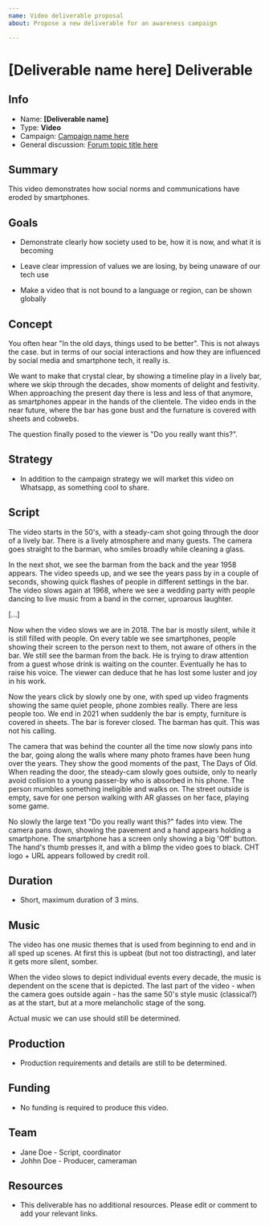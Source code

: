 ```yaml
---
name: Video deliverable proposal
about: Propose a new deliverable for an awareness campaign

---
```


# [Deliverable name here] Deliverable

<!-- Please fill in the information below each header according to the instructions.

       - Do NOT remove section headers. Instead add the placeholder text if the section is not needed.
       - You can leave the comments. They can be helpful when editing the issue later on.
       - Replace brackets with appropriate information (unless part of a link), leaving formatting intact.
       - The non-comments texts below provide examples, unless they are placeholder text

    Note: You will not be wasting your time documenting all this. The information in this issue
          should be copied to the Deliverable README.md after your feedback is incorporated.
-->

## Info 

<!-- Provide short name, which is actual title that is used when publishing. Also add the link to community forum topic that is used for general discussion.

The deliverable type is , in this case, 'Video'. For other deliverables this can be anything, such as Website, Image, Blog, Press Release, Meetup, Advert, etc.
-->

- Name: **[Deliverable name]**
- Type: **Video**
- Campaign: [Campaign name here](url-to-campaign-readme)
- General discussion: [Forum topic title here](forum-topic-url)

## Summary 

<!-- Clear and concise explanation in 1-3 lines of text. -->

This video demonstrates how social norms and communications have eroded by smartphones.

## Goals

<!-- Bullet list of the intended effects of the deliverable, separated by empty lines. -->

- Demonstrate clearly how society used to be, how it is now, and what it is becoming

- Leave clear impression of values we are losing, by being unaware of our tech use

- Make a video that is not bound to a language or region, can be shown globally

## Concept

<!-- Describe the concept, the moral, underlying ideas of the video (one or more paragraphs of text) -->

You often hear "In the old days, things used to be better". This is not always the case. but in terms of our social interactions and how they are influenced by social media and smartphone tech, it really is.

We want to make that crystal clear, by showing a timeline play in a lively bar, where we skip through the decades, show moments of delight and festivity. When approaching the present day there is less and less of that anymore, as smartphones appear in the hands of the clientele. The video ends in the near future, where the bar has gone bust and the furnature is covered with sheets and cobwebs.

The question finally posed to the viewer is "Do you really want this?".

## Strategy

<!--Additional strategy requirements to what is outlined in the campaign. Use this placeholder text if this section is not needed:

- This deliverable does not require additional strategy. Please refer to [campaign strategy](url-to-campaign-readme#strategy).
 -->

- In addition to the campaign strategy we will market this video on Whatsapp, as something cool to share.

## Script

<!-- Summary of the script of the video (multiple paragraphs, providing details). Update/refine the script as it evolves, incorporating feedback. The sample text below shows how detailed this should get. -->

The video starts in the 50's, with a steady-cam shot going through the door of a lively bar. There is a lively atmosphere and many guests. The camera goes straight to the barman, who smiles broadly while cleaning a glass.

In the next shot, we see the barman from the back and the year 1958 appears. The video speeds up, and we see the years pass by in a couple of seconds, showing quick flashes of people in different settings in the bar. The video slows again at 1968, where we see a wedding party with people dancing to live music from a band in the corner, uproarous laughter.

[...]

Now when the video slows we are in 2018. The bar is mostly silent, while it is still filled with people. On every table we see smartphones, people showing their screen to the person next to them, not aware of others in the bar. We still see the barman from the back. He is trying to draw attention from a guest whose drink is waiting on the counter. Eventually he has to raise his voice. The viewer can deduce that he has lost some luster and joy in his work.

Now the years click by slowly one by one, with sped up video fragments showing the same quiet people, phone zombies really. There are less people too. We end in 2021 when suddenly the bar is empty, furniture is covered in sheets. The bar is forever closed. The barman has quit. This was not his calling.

The camera that was behind the counter all the time now slowly pans into the bar, going along the walls where many photo frames have been hung over the years. They show the good moments of the past, The Days of Old. When reading the door, the steady-cam slowly goes outside, only to nearly avoid collision to a young passer-by who is absorbed in his phone. The person mumbles something ineligible and walks on. The street outside is empty, save for one person walking with AR glasses on her face, playing some game.

No slowly the large text "Do you really want this?" fades into view. The camera pans down, showing the pavement and a hand appears holding a smartphone. The smartphone has a screen only showing a big 'Off' button. The hand's thumb presses it, and with a blimp the video goes to black. CHT logo + URL appears followed by credit roll.

## Duration

<!-- Indicator on how long the video should be (one or more bullets) -->

- Short, maximum duration of 3 mins.

## Music

<!-- Plan for the music that is likely to be used in the video. -->

The video has one music themes that is used from beginning to end and in all sped up scenes. At first this is upbeat (but not too distracting), and later it gets more silent, somber.

When the video slows to depict individual events every decade, the music is dependent on the scene that is depicted. The last part of the video - when the camera goes outside again - has the same 50's style music (classical?) as at the start, but at a more melancholic stage of the song.

Actual music we can use should still be determined.

## Production

<!-- Summary of high-level plan on how to produce the video. A detailed plan should be added in separate documents and linked from here. If this is not known at time of proposal, keep the placeholder text. -->

- Production requirements and details are still to be determined.

## Funding

<!-- (optional) Financial requirements, required budget, ways to obtain funds (keep it short, couple of paragraphs, some bullets). If necessary link to separate detailed funding document. Use the placeholder text if no funding is required. -->

- No funding is required to produce this video. 

## Team

<!-- Bullet list of all people involved and their role/tasks (and who will appear on the eventual 'credit roll', if there is one) -->

- Jane Doe - Script, coordinator
- Johhn Doe - Producer, cameraman

## Resources

<!-- (optional) Links to relevant folders, files and external information, or leave the placeholder text. -->

- This deliverable has no additional resources. Please edit or comment to add your relevant links.
